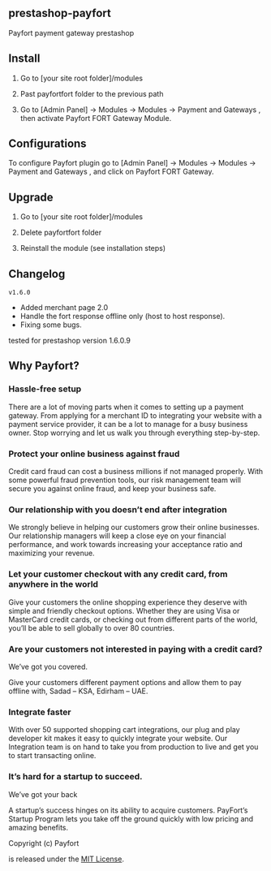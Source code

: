 ## prestashop-payfort

Payfort payment gateway prestashop

## Install

1. Go to [your site root folder]/modules

2. Past payfortfort folder to the previous path

3. Go to [Admin Panel] -> Modules -> Modules -> Payment and Gateways , then activate Payfort FORT Gateway Module.

## Configurations

To configure Payfort plugin go to [Admin Panel] -> Modules -> Modules -> Payment and Gateways ,
and click on Payfort FORT Gateway.

## Upgrade

1. Go to [your site root folder]/modules

2. Delete payfortfort folder

3. Reinstall the module (see installation steps)

## Changelog

`v1.6.0`
- Added merchant page 2.0
- Handle the fort response offline only (host to host response).
- Fixing some bugs.


tested for prestashop version 1.6.0.9

## Why Payfort?


### Hassle-free setup


There are a lot of moving parts when it comes to setting up a payment gateway. From applying for a merchant ID to integrating your website with a payment service provider, it can be a lot to manage for a busy business owner. Stop worrying and let us walk you through everything step-by-step.


### Protect your online business against fraud

Credit card fraud can cost a business millions if not managed properly. With some powerful fraud prevention tools, our risk management team will secure you against online fraud, and keep your business safe.



### Our relationship with you doesn’t end after integration

We strongly believe in helping our customers grow their online businesses. Our relationship managers will keep a close eye on your financial performance, and work towards increasing your acceptance ratio and maximizing your revenue.


### Let your customer checkout with any credit card, from anywhere in the world

Give your customers the online shopping experience they deserve with simple and friendly checkout options. Whether they are using Visa or MasterCard credit cards, or checking out from different parts of the world, you’ll be able to sell globally to over 80 countries.


### Are your customers not interested in paying with a credit card?
We’ve got you covered.

Give your customers different payment options and allow them to pay offline with, Sadad – KSA, Edirham – UAE.

### Integrate faster

With over 50 supported shopping cart integrations, our plug and play developer kit makes it easy to quickly integrate your website. Our Integration team is on hand to take you from production to live and get you to start transacting online.

### It’s hard for a startup to succeed.
We’ve got your back

A startup’s success hinges on its ability to acquire customers. PayFort’s Startup Program lets you take off the ground quickly with low pricing and amazing benefits.

Copyright (c) Payfort

is released under the [MIT License](LICENSE).
